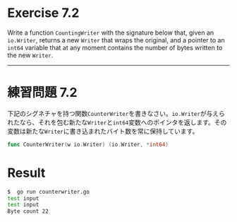 # Exercise 7.2
Write a function `CountingWriter` with the signature below that, given an `io.Writer`, returns a new `Writer` that wraps the original, and a pointer to an `int64` variable that at any moment contains the number of bytes written to the new `Writer`.


---
# 練習問題 7.2
下記のシグネチャを持つ関数`CounterWriter`を書きなさい。`io.Writer`が与えられたなら、それを包む新たな`Writer`と`int64`変数へのポインタを返します。その変数は新たな`Writer`に書き込まれたバイト数を常に保持しています。

````go
func CounterWriter(w io.Writer) (io.Writer, *int64)
````


# Result
```bash
$  go run counterwriter.go
test input
test input
Byte count 22
```
